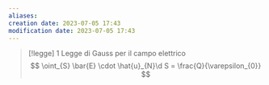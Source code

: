 ```yaml
---
aliases: 
creation date: 2023-07-05 17:43
modification date: 2023-07-05 17:43
---
```


>[!legge] 1 Legge di Gauss per il campo elettrico
> $$ \oint_{S} \bar{E} \cdot \hat{u}_{N}\d S = \frac{Q}{\varepsilon_{0}} $$

>
